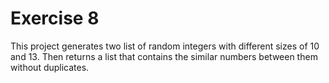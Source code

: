 # Exercise 8
This project generates two list of random integers with different
sizes of 10 and 13. Then returns a list that contains the similar
numbers between them without duplicates.
